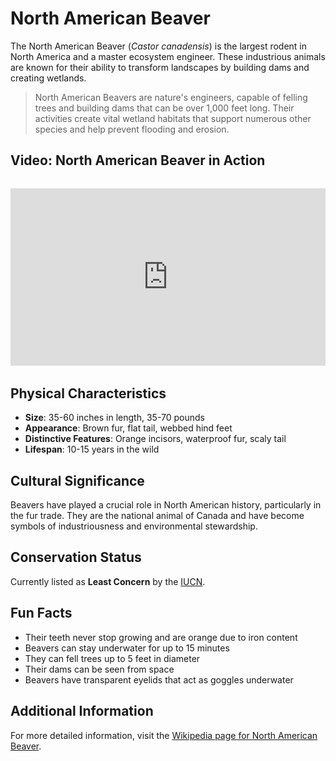 # North American Beaver

The North American Beaver (*Castor canadensis*) is the largest rodent in North America and a master ecosystem engineer. These industrious animals are known for their ability to transform landscapes by building dams and creating wetlands.

> North American Beavers are nature's engineers, capable of felling trees and building dams that can be over 1,000 feet long. Their activities create vital wetland habitats that support numerous other species and help prevent flooding and erosion.

## Video: North American Beaver in Action
<div class="video-container" style="position: relative; padding-bottom: 56.25%; height: 0; overflow: hidden; max-width: 100%; margin: 2rem 0;">
    <iframe style="position: absolute; top: 0; left: 0; width: 100%; height: 100%;" 
            src="https://www.youtube.com/embed/iyNA62FrKCE" 
            title="North American Beaver in Action" 
            frameborder="0" 
            allow="accelerometer; autoplay; clipboard-write; encrypted-media; gyroscope; picture-in-picture" 
            allowfullscreen>
    </iframe>
</div>

## Physical Characteristics

- **Size**: 35-60 inches in length, 35-70 pounds
- **Appearance**: Brown fur, flat tail, webbed hind feet
- **Distinctive Features**: Orange incisors, waterproof fur, scaly tail
- **Lifespan**: 10-15 years in the wild

## Cultural Significance
Beavers have played a crucial role in North American history, particularly in the fur trade. They are the national animal of Canada and have become symbols of industriousness and environmental stewardship.

## Conservation Status
Currently listed as **Least Concern** by the [IUCN](https://www.iucnredlist.org/species/4003/22187946).

## Fun Facts
- Their teeth never stop growing and are orange due to iron content
- Beavers can stay underwater for up to 15 minutes
- They can fell trees up to 5 feet in diameter
- Their dams can be seen from space
- Beavers have transparent eyelids that act as goggles underwater

## Additional Information
For more detailed information, visit the [Wikipedia page for North American Beaver](https://en.wikipedia.org/wiki/North_American_beaver). 